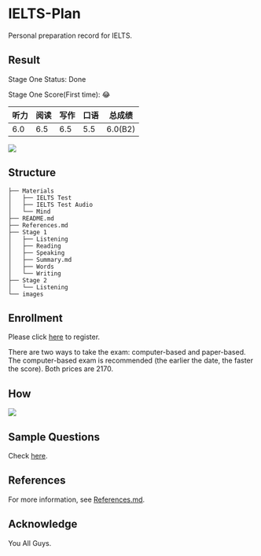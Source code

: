 # IELTS-Plan

Personal preparation record for IELTS.

## Result

Stage One Status: Done

Stage One Score(First time): 😂

| 听力 | 阅读 | 写作 | 口语 | 总成绩  |
| ---- | ---- | ---- | ---- | ------- |
| 6.0  | 6.5  | 6.5  | 5.5  | 6.0(B2) |

[![](https://github.com/i0Ek3/IELTS-Plan/blob/main/images/cefr.jpg)](https://www.chinaielts.org/img/ref.pdf)

## Structure

```Shell
├── Materials
│   ├── IELTS Test
│   ├── IELTS Test Audio
│   └── Mind
├── README.md
├── References.md
├── Stage 1
│   ├── Listening
│   ├── Reading
│   ├── Speaking
│   ├── Summary.md
│   ├── Words
│   └── Writing
├── Stage 2
│   └── Listening
└── images
```

## Enrollment

Please click [here](https://ielts.neea.cn/?utm_source=chinaielts&utm_medium=banner&utm_campaign=chinaieltspromopilot&utm_id=chinaieltspromo&utm_term=chinaieltspromopilot&utm_content=chinaieltspromopilot) to register. 

There are two ways to take the exam: computer-based and paper-based. The computer-based exam is recommended (the earlier the date, the faster the score). Both prices are 2170.

## How

![](https://github.com/i0Ek3/IELTS-Plan/blob/main/images/how.jpg)

## Sample Questions

Check [here](https://www.chinaielts.org/guide/sample_questions.shtml).

## References

For more information, see [References.md](https://github.com/i0Ek3/yasi/blob/main/References.md).


## Acknowledge

You All Guys.

